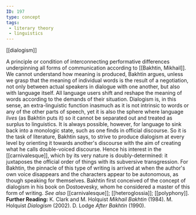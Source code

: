 ```yaml
---
ID: 197
type: concept
tags: 
 - literary theory
 - linguistics
---
```


[[dialogism]]

 A principle or
condition of interconnecting performative differences underpinning all
forms of communication according to [[Bakhtin, Mikhail]]. We cannot
understand how meaning is produced, Bakhtin argues, unless we grasp that
the meaning of individual words is the result of a negotiation, not only
between actual speakers in dialogue with one another, but also with
language itself. All language users shift and reshape the meaning of
words according to the demands of their situation. Dialogism is, in this
sense, an extra-linguistic function inasmuch as it is not intrinsic to
words or any of the other parts of speech, yet it is also the sphere
where language *lives* (as Bakhtin puts it) so it cannot be separated
out and treated as surplus to linguistics. It is always possible,
however, for language to sink back into a monologic state, such as one
finds in official discourse. So it is the task of literature, Bakhtin
says, to strive to produce dialogism at every level by orienting it
towards another's discourse with the aim of creating what he calls
double-voiced discourse. Hence his interest in the
[[carnivalesque]], which by
its very nature is doubly-determined: it juxtaposes the official order
of things with its subversive transgression. For Bakhtin, the pinnacle
of this type of writing is arrived at when the author's own voice
disappears and the characters appear to be autonomous, as though
speaking for themselves. Bakhtin first conceived of the concept of
dialogism in his book on Dostoevesky, whom he considered a master of
this form of writing. *See also*
[[carnivalesque]];
[[heteroglossia]];
[[polyphony]].
**Further Reading:** K. Clark and M. Holquist *Mikhail Bakhtin* (1984).
M. Holquist *Dialogism* (2002).
D. Lodge *After Bakhtin* (1990).
